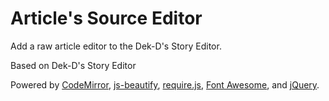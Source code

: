 # Article's Source Editor
Add a raw article editor to the Dek-D's Story Editor.

Based on Dek-D's Story Editor

Powered by [CodeMirror](http://codemirror.net/), [js-beautify](https://github.com/beautify-web/js-beautify), [require.js](http://requirejs.org/), [Font Awesome](http://fortawesome.github.io/Font-Awesome), and [jQuery](http://jquery.com/).
